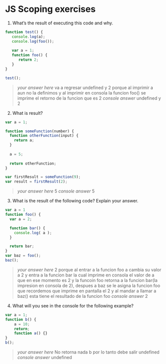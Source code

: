 # JS Scoping exercises

1. What’s the result of executing this code and why.
  ```js
  function test() {
     console.log(a);
     console.log(foo());
     
     var a = 1;
     function foo() {
        return 2;
     }
  }
  
  test();
  ```

> _your answer here_  va a regresar undefined y 2 porque al imprimir a aun no la definimos y al imprimir en consola la funcion foo() se imprime el retorno de la funcion que es 2
> _console answer_ undefined y 2


2. What is result?
  ```js
  var a = 1; 
  
  function someFunction(number) {
    function otherFunction(input) {
      return a;
    }
    
    a = 5;
    
    return otherFunction;
  }
  
  var firstResult = someFunction(9);
  var result = firstResult(2);
  ```
> _your answer here_ 5
> _console answer_ 5


3. What is the result of the following code? Explain your answer.
  ```js
  var a = 1
  function foo() {
    var a = 2;

    function bar() {
      console.log( a );
    }

    return bar;
  }
  var baz = foo();
  baz();
  ``` 
> _your answer here_ 2 porque al entrar a la funcion foo a cambia su valor a 2 y entra a la funcion bar la cual imprime en consola el valor de a que en ese momento es 2 y la funcoin foo retorna a la funcion bar(la impresion en consola de 2), despues a baz se le asigna la funcion foo que recordemos que imprime en pantalla el 2 y al mandar a llamar a baz() esta tiene el resultado de la funcion foo
> _console answer_ 2


4. What will you see in the console for the following example?
  ```js
  var a = 1; 
  function b() { 
      a = 10; 
      return; 
      function a() {} 
  } 
  b(); 
  ```

> _your answer here_ No retorna nada b por lo tanto debe salir undefined
> _console answer_ undefined
